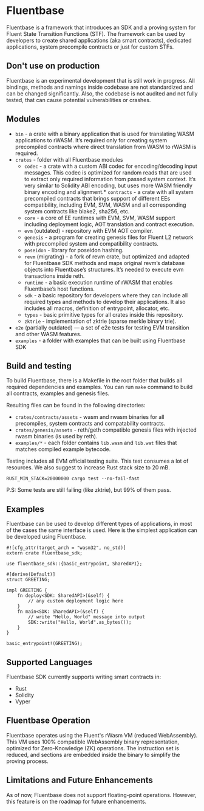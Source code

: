# Fluentbase

Fluentbase is a framework that introduces an SDK and a proving system for Fluent State Transition Functions (STF). The
framework can be used by developers to create shared applications (aka smart contracts), dedicated applications, system
precompile contracts or just for custom STFs.

## Don't use on production

Fluentbase is an experimental development that is still work in progress. All bindings, methods and namings inside
codebase are not standardized and can be changed significantly. Also, the codebase is not audited and not fully tested,
that can cause potential vulnerabilities or crashes.

## Modules

* `bin` - a crate with a binary application that is used for translating WASM applications to rWASM. It’s required only
  for creating system precompiled contracts where direct translation from WASM to rWASM is required.
* `crates` - folder with all Fluentbase modules
    * `codec` - a crate with a custom ABI codec for encoding/decoding input messages. This codec is optimized for random
      reads that are used to extract only required information from passed system context. It’s very similar to Solidity
      ABI encoding, but uses more WASM friendly binary encoding and alignment.* `contracts` - a crate with all system
      precompiled contracts that brings
      support of different EEs compatibility,
      including EVM, SVM, WASM and all
      corresponding system contracts like
      blake2, sha256, etc.
    * `core` - a core of EE runtimes with EVM, SVM, WASM support including deployment logic, AOT translation and
      contract execution.
    * `evm` (outdated) - repository with EVM AOT compiler.
    * `genesis` - a program for creating genesis files for Fluent L2 network with precompiled system and compatibility
      contracts.
    * `poseidon` - library for poseidon hashing.
    * `revm` (migrating) - a fork of revm crate, but optimized and adapted for Fluentbase SDK methods and maps original
      revm’s database objects into Fluentbase’s structures. It’s needed to execute evm transactions inside reth.
    * `runtime` - a basic execution runtime of rWASM that enables Fluentbase’s host functions.
    * `sdk` - a basic repository for developers where they can include all required types and methods to develop their
      applications. It also includes all macros, definition of entrypoint, allocator, etc.
    * `types` - basic primitive types for all crates inside this repository.
    * `zktrie` - implementation of zktrie (sparse merkle binary trie).
* `e2e` (partially outdated) — a set of e2e tests for testing EVM transition and other WASM features.
* `examples` - a folder with examples that can be built using Fluentbase SDK

## Build and testing

To build Fluentbase, there is a Makefile in the root folder that builds all required dependencies and examples.
You can run `make` command to build all contracts, examples and genesis files.

Resulting files can be found in the following directories:

* `crates/contracts/assets` - wasm and rwasm binaries for all precompiles, system contracts and compatability contracts.
* `crates/genesis/assets` - reth/geth compatible genesis files with injected rwasm binaries (is used by reth).
* `examples/*` - each folder contains `lib.wasm` and `lib.wat` files that matches compiled example bytecode.

Testing includes all EVM official testing suite. This test consumes a lot of resources. We also suggest to increase Rust
stack size to 20 mB.

```bash=
RUST_MIN_STACK=20000000 cargo test --no-fail-fast
```

P.S: Some tests are still failing (like zktrie), but 99% of them pass.

## Examples

Fluentbase can be used to develop different types of applications, in most of the cases the same interface is used. Here
is the simplest application can be developed using Fluentbase.

```rust=
#![cfg_attr(target_arch = "wasm32", no_std)]
extern crate fluentbase_sdk;

use fluentbase_sdk::{basic_entrypoint, SharedAPI};

#[derive(Default)]
struct GREETING;

impl GREETING {
    fn deploy<SDK: SharedAPI>(&self) {
        // any custom deployment logic here
    }
    fn main<SDK: SharedAPI>(&self) {
        // write "Hello, World" message into output
        SDK::write("Hello, World".as_bytes());
    }
}

basic_entrypoint!(GREETING);
```

## Supported Languages

Fluentbase SDK currently supports writing smart contracts in:

* Rust
* Solidity
* Vyper

## Fluentbase Operation

Fluentbase operates using the Fluent's rWasm VM (reduced WebAssembly).
This VM uses 100% compatible WebAssembly
binary representation, optimized for Zero-Knowledge (ZK) operations.
The instruction set is reduced, and sections are
embedded inside the binary to simplify the proving process.

## Limitations and Future Enhancements

As of now, Fluentbase does not support floating-point operations. However, this feature is on the roadmap for future
enhancements.


